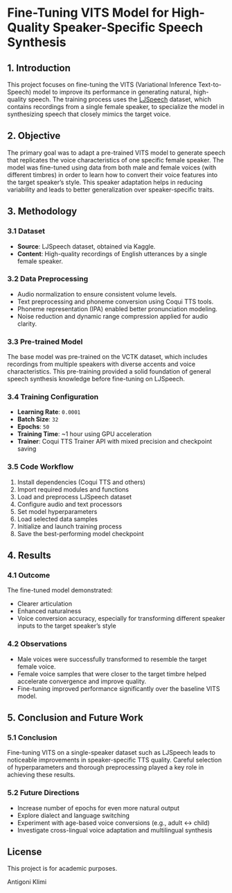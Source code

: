 
# Fine-Tuning VITS Model for High-Quality Speaker-Specific Speech Synthesis

## 1. Introduction

This project focuses on fine-tuning the VITS (Variational Inference Text-to-Speech) model to improve its performance in generating natural, high-quality speech. The training process uses the [LJSpeech](https://keithito.com/LJ-Speech-Dataset/) dataset, which contains recordings from a single female speaker, to specialize the model in synthesizing speech that closely mimics the target voice.

## 2. Objective

The primary goal was to adapt a pre-trained VITS model to generate speech that replicates the voice characteristics of one specific female speaker. The model was fine-tuned using data from both male and female voices (with different timbres) in order to learn how to convert their voice features into the target speaker’s style. This speaker adaptation helps in reducing variability and leads to better generalization over speaker-specific traits.

## 3. Methodology

### 3.1 Dataset

- **Source**: LJSpeech dataset, obtained via Kaggle.
- **Content**: High-quality recordings of English utterances by a single female speaker.

### 3.2 Data Preprocessing

- Audio normalization to ensure consistent volume levels.
- Text preprocessing and phoneme conversion using Coqui TTS tools.
- Phoneme representation (IPA) enabled better pronunciation modeling.
- Noise reduction and dynamic range compression applied for audio clarity.

### 3.3 Pre-trained Model

The base model was pre-trained on the VCTK dataset, which includes recordings from multiple speakers with diverse accents and voice characteristics. This pre-training provided a solid foundation of general speech synthesis knowledge before fine-tuning on LJSpeech.

### 3.4 Training Configuration

- **Learning Rate**: `0.0001`
- **Batch Size**: `32`
- **Epochs**: `50`
- **Training Time**: ~1 hour using GPU acceleration
- **Trainer**: Coqui TTS Trainer API with mixed precision and checkpoint saving

### 3.5 Code Workflow

1. Install dependencies (Coqui TTS and others)
2. Import required modules and functions
3. Load and preprocess LJSpeech dataset
4. Configure audio and text processors
5. Set model hyperparameters
6. Load selected data samples
7. Initialize and launch training process
8. Save the best-performing model checkpoint

## 4. Results

### 4.1 Outcome

The fine-tuned model demonstrated:

- Clearer articulation
- Enhanced naturalness
- Voice conversion accuracy, especially for transforming different speaker inputs to the target speaker’s style

### 4.2 Observations

- Male voices were successfully transformed to resemble the target female voice.
- Female voice samples that were closer to the target timbre helped accelerate convergence and improve quality.
- Fine-tuning improved performance significantly over the baseline VITS model.

## 5. Conclusion and Future Work

### 5.1 Conclusion

Fine-tuning VITS on a single-speaker dataset such as LJSpeech leads to noticeable improvements in speaker-specific TTS quality. Careful selection of hyperparameters and thorough preprocessing played a key role in achieving these results.

### 5.2 Future Directions

- Increase number of epochs for even more natural output
- Explore dialect and language switching
- Experiment with age-based voice conversions (e.g., adult ↔ child)
- Investigate cross-lingual voice adaptation and multilingual synthesis

## License

This project is for academic purposes. 

Antigoni Klimi
